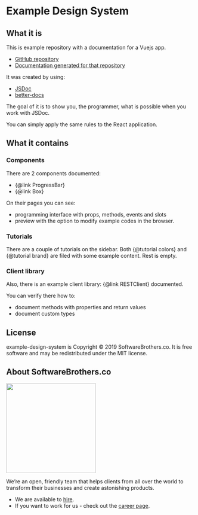 # Example Design System

## What it is

This is example repository with a documentation for a Vuejs app.

* [GitHub repository](https://github.com/SoftwareBrothers/example-design-system)
* [Documentation generated for that repository](https://softwarebrothers.github.io/example-design-system/)

It was created by using:

* [JSDoc](https://devdocs.io/jsdoc/)
* [better-docs](https://github.com/SoftwareBrothers/better-docs)

The goal of it is to show you, the programmer, what is possible when you work with JSDoc.

You can simply apply the same rules to the React application.

## What it contains

### Components

There are 2 components documented:

* {@link ProgressBar}
* {@link Box}

On their pages you can see:

* programming interface with props, methods, events and slots
* preview with the option to modify example codes in the browser.

### Tutorials

There are a couple of tutorials on the sidebar. Both {@tutorial colors} and {@tutorial brand} are filed with some example content. Rest is empty.

### Client library

Also, there is an example client library: {@link RESTClient} documented.

You can verify there how to:

* document methods with properties and return values
* document custom types

## License

example-design-system is Copyright © 2019 SoftwareBrothers.co. It is free software and may be redistributed under the MIT license.

## About SoftwareBrothers.co

<img src="https://softwarebrothers.co/assets/images/software-brothers-logo-full.svg" width=240>


We’re an open, friendly team that helps clients from all over the world to transform their businesses and create astonishing products.

* We are available to [hire](https://softwarebrothers.co/contact).
* If you want to work for us - check out the [career page](https://softwarebrothers.co/career).
